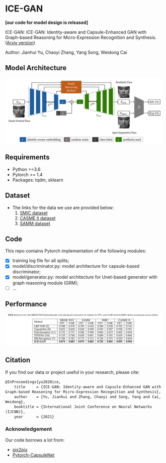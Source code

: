 # ICE-GAN
**\[our code for model design is released]**

ICE-GAN: ICE-GAN: Identity-aware and Capsule-Enhanced GAN with Graph-based Reasoning for Micro-Expression Recognition and Synthesis. ([Arxiv version](https://arxiv.org/pdf/2005.04370.pdf))

Author: Jianhui Yu, Chaoyi Zhang, Yang Song, Weidong Cai

## Model Architecture
![model architecture](/images/model_overview.jpg)

## Requirements
* Python >=3.6
* Pytorch >= 1.4
* Packages: tqdm, sklearn

## Dataset
* The links for the data we use are provided below:
    1. [SMIC dataset](https://www.oulu.fi/cmvs/node/41319)
    2. [CASME II dataset](http://fu.psych.ac.cn/CASME/casme2-en.php)
    3. [SAMM dataset](http://www2.docm.mmu.ac.uk/STAFF/m.yap/dataset.php)

## Code
This repo contains Pytorch implementation of the following modules:
- [x] training log file for all splits;
- [x] model/discriminator.py: model architecture for capsule-based discriminator;
- [x] model/generator.py: model architecture for Unet-based generator with graph reasoning module (GRM);
- [ ] ...

## Performance
![Model performance](/images/performance.jpg)

## Citation

If you find our data or project useful in your research, please cite:

```
@InProceedings{yu2020ice,
    title     = {ICE-GAN: Identity-aware and Capsule-Enhanced GAN with Graph-based Reasoning for Micro-Expression Recognition and Synthesis},
    author    = {Yu, Jianhui and Zhang, Chaoyi and Song, Yang and Cai, Weidong},
    booktitle = {International Joint Conference on Neural Networks (IJCNN)},
    year      = {2021}
```

### Acknowledgement
Our code borrows a lot from:
* [pix2pix](https://github.com/phillipi/pix2pix)
* [Pytorch-CapsuleNet](https://github.com/jindongwang/Pytorch-CapsuleNet)